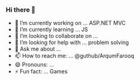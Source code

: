 ### Hi there 👋

<!--
**ArqumFarooq/ArqumFarooq** is a ✨ _special_ ✨ repository because its `README.md` (this file) appears on your GitHub profile.

Here are some ideas to get you started: -->

- 🔭 I’m currently working on ... ASP.NET MVC
- 🌱 I’m currently learning ... JS
- 👯 I’m looking to collaborate on ...
- 🤔 I’m looking for help with ... problem solving 
- 💬 Ask me about ...
- 📫 How to reach me: ... @guthub/ArqumFarooq
- 😄 Pronouns: ...
- ⚡ Fun fact: ... Games




